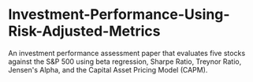 # Investment-Performance-Using-Risk-Adjusted-Metrics
An investment performance assessment paper that evaluates five stocks against the S&amp;P 500 using beta regression, Sharpe Ratio, Treynor Ratio, Jensen's Alpha, and the Capital Asset Pricing Model (CAPM). 
